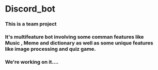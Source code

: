 # Discord_bot

### This is a team project
### It's multifeature bot involving some comman features like Music , Meme and dictionary as well as some unique features like image processing and quiz game.
### We're working on it....
